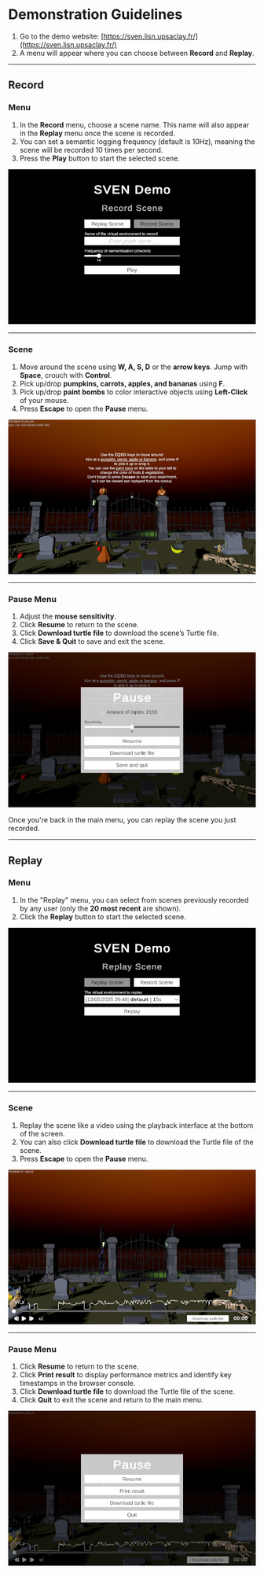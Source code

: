 # Demonstration Guidelines

1. Go to the demo website: [https://sven.lisn.upsaclay.fr/](https://sven.lisn.upsaclay.fr/)
2. A menu will appear where you can choose between **Record** and **Replay**.

---

## Record

### Menu

1. In the **Record** menu, choose a scene name. This name will also appear in the **Replay** menu once the scene is recorded.
2. You can set a semantic logging frequency (default is 10Hz), meaning the scene will be recorded 10 times per second.
3. Press the **Play** button to start the selected scene.

![Record Menu](../../Documentation~/record-menu.png)

---

### Scene

1. Move around the scene using **W, A, S, D** or the **arrow keys**. Jump with **Space**, crouch with **Control**.
2. Pick up/drop **pumpkins, carrots, apples, and bananas** using **F**.
3. Pick up/drop **paint bombs** to color interactive objects using **Left-Click** of your mouse.
4. Press **Escape** to open the **Pause** menu.

![Record Scene](../../Documentation~/record-scene.png)

---

### Pause Menu

1. Adjust the **mouse sensitivity**.
2. Click **Resume** to return to the scene.
3. Click **Download turtle file** to download the scene’s Turtle file.
4. Click **Save & Quit** to save and exit the scene.

![Record Scene Pause](../../Documentation~/record-scene-pause.png)

Once you're back in the main menu, you can replay the scene you just recorded.

---

## Replay

### Menu

1. In the "Replay" menu, you can select from scenes previously recorded by any user (only the **20 most recent** are shown).
2. Click the **Replay** button to start the selected scene.

![Replay Menu](../../Documentation~/replay-menu.png)

---

### Scene

1. Replay the scene like a video using the playback interface at the bottom of the screen.
2. You can also click **Download turtle file** to download the Turtle file of the scene.
3. Press **Escape** to open the **Pause** menu.

![Replay Scene](../../Documentation~/replay-scene.png)

---

### Pause Menu

1. Click **Resume** to return to the scene.
2. Click **Print result** to display performance metrics and identify key timestamps in the browser console.
3. Click **Download turtle file** to download the Turtle file of the scene.
4. Click **Quit** to exit the scene and return to the main menu.

![Replay Scene Pause](../../Documentation~/replay-scene-pause.png)
